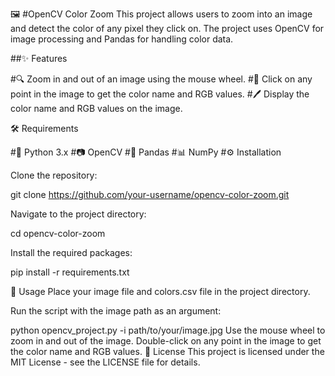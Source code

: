 🖼️ #OpenCV Color Zoom
This project allows users to zoom into an image and detect the color of any pixel they click on. The project uses OpenCV for image processing and Pandas for handling color data.

##✨ Features

#🔍 Zoom in and out of an image using the mouse wheel.
#🎯 Click on any point in the image to get the color name and RGB values.
#🖊️ Display the color name and RGB values on the image.

🛠️ Requirements

#🐍 Python 3.x
#📷 OpenCV
#🐼 Pandas
#📊 NumPy
#⚙️ Installation

Clone the repository:

git clone https://github.com/your-username/opencv-color-zoom.git

Navigate to the project directory:

cd opencv-color-zoom

Install the required packages:

pip install -r requirements.txt

🚀 Usage
Place your image file and colors.csv file in the project directory.

Run the script with the image path as an argument:


python opencv_project.py -i path/to/your/image.jpg
Use the mouse wheel to zoom in and out of the image.
Double-click on any point in the image to get the color name and RGB values.
📄 License
This project is licensed under the MIT License - see the LICENSE file for details.
